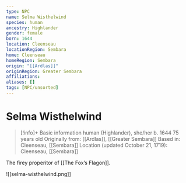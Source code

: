 ```yaml
---
type: NPC
name: Selma Wisthelwind
species: human
ancestry: Highlander
gender: female
born: 1644
location: Cleenseau
locationRegion: Sembara
home: Cleenseau
homeRegion: Sembara
origin: "[[Ardlas]]"
originRegion: Greater Sembara
affiliations: 
aliases: []
tags: [NPC/unsorted]
---
```

# Selma Wisthelwind
>[!info]+ Basic information
>human (Highlander), she/her
>b. 1644
>75 years old
>Originally from: [[Ardlas]], [[Greater Sembara]]
>Based in: Cleenseau, [[Sembara]]
>Location (updated October 21, 1719): Cleenseau, [[Sembara]]

The firey properitor of [[The Fox’s Flagon]]. 

![[selma-wisthelwind.png]]